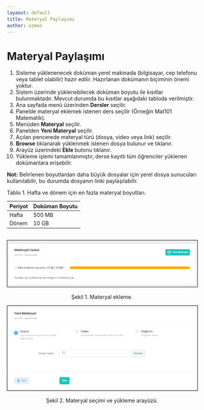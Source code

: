 ```yaml
---
layaout: default
title: Materyal Paylaşımı
author: ozmen
---
```

# Materyal Paylaşımı

1. Sisteme yüklenenecek doküman yerel makinada (bilgisayar, cep telefonu veya tablet olabilir) hazır edilir. Hazırlanan dokümanın biçiminin önemi yoktur. 
2. Sistem üzerinde yüklenebilecek doküman boyutu ile kısıtlar bulunmaktadır. Mevcut durumda bu kısıtlar aşağıdaki tabloda verilmiştir.
3. Ana sayfada menü üzerinden **Dersler** seçilir.
4. Panelde materyal eklemek istenen ders seçilir (Örneğin Mat101 Matematik).
5. Menüden **Materyal** seçilir.
6. Panelden **Yeni Materyal** seçilir.
7. Açılan pencerede materyal türü (dosya, video veya link) seçilir.
8. **Browse** tıklanarak yüklenmek istenen dosya bulunur ve tıklanır.
9. Arayüz üzerindeki **Ekle** butonu tıklanır.
10. Yükleme işlemi tamamlanmıştır, derse kayıtlı tüm öğrenciler yüklenen dokümanlara erişebilir.

**Not:** Belirlenen boyutlardan daha büyük dosyalar için yerel dosya sunucuları kullanılabilir, bu durumda dosyanın linki paylaşılabilir.

Tablo 1. Hafta ve dönem için en fazla materyal boyutları. 

|Periyot | Doküman Boyutu |
| :---|:---|
| Hafta | 500 MB |
| Dönem | 10 GB |

<br>

<img style="border:1px solid black" src="assets/images/materyal.png"/>
<p style="text-align: center;">Şekil 1. Materyal ekleme. </p>
<img style="border:1px solid black" src="assets/images/materyal2.png"/>
<p style="text-align: center;">Şekil 2. Materyal seçimi ve yükleme arayüzü. </p>